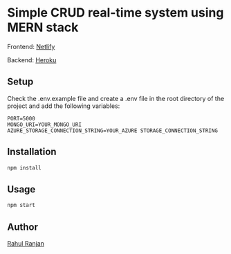 # Simple CRUD real-time system using MERN stack

Frontend: [Netlify](https://realtimetodo.netlify.app)

Backend: [Heroku](https://merd-curd.herokuapp.com/)

## Setup

Check the .env.example file and create a .env file in the root directory of the project and add the following variables:

``` .env
PORT=5000
MONGO_URI=YOUR_MONGO_URI
AZURE_STORAGE_CONNECTION_STRING=YOUR_AZURE STORAGE_CONNECTION_STRING
```
## Installation

```bash
npm install
```

## Usage

```bash
npm start
```

## Author 

[Rahul Ranjan](https://github.com/rahulranjan937)
